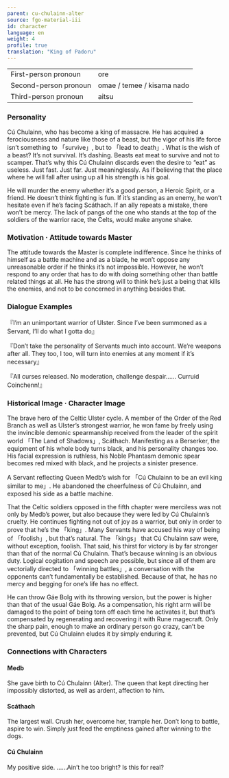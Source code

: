 ```yaml
---
parent: cu-chulainn-alter
source: fgo-material-iii
id: character
language: en
weight: 4
profile: true
translation: "King of Padoru"
---
```


<table>
  <tr><td>First-person pronoun</td><td>ore</td></tr>
  <tr><td>Second-person pronoun</td><td>omae / temee / kisama nado</td></tr>
  <tr><td>Third-person pronoun</td><td>aitsu</td></tr>
</table>

### Personality

Cú Chulainn, who has become a king of massacre.
He has acquired a ferociousness and nature like those of a beast, but the vigor of his life force isn’t something to 「survive」, but to 「lead to death」.
What is the wish of a beast? It’s not survival. It’s dashing. Beasts eat meat to survive and not to scamper. That’s why this Cú Chulainn discards even the desire to “eat” as useless.
Just fast. Just far. Just meaninglessly. As if believing that the place where he will fall after using up all his strength is his goal.

He will murder the enemy whether it’s a good person, a Heroic Spirit, or a friend.
He doesn’t think fighting is fun. If it’s standing as an enemy, he won’t hesitate even if he’s facing Scáthach.
If an ally repeats a mistake, there won’t be mercy.
The lack of pangs of the one who stands at the top of the soldiers of the warrior race, the Celts, would make anyone shake.

### Motivation · Attitude towards Master

The attitude towards the Master is complete indifference.
Since he thinks of himself as a battle machine and as a blade, he won’t oppose any unreasonable order if he thinks it’s not impossible.
However, he won’t respond to any order that has to do with doing something other than battle related things at all.
He has the strong will to think he’s just a being that kills the enemies, and not to be concerned in anything besides that.

### Dialogue Examples

『I’m an unimportant warrior of Ulster.
Since I’ve been summoned as a Servant, I’ll do what I gotta do』

『Don’t take the personality of Servants much into account. We’re weapons after all.
They too, I too, will turn into enemies at any moment if it’s necessary』

『All curses released. No moderation, challenge despair…… Curruid Coinchenn!』

### Historical Image · Character Image

The brave hero of the Celtic Ulster cycle.
A member of the Order of the Red Branch as well as Ulster’s strongest warrior, he won fame by freely using the invincible demonic spearmanship received from the leader of the spirit world 「The Land of Shadows」, Scáthach.
Manifesting as a Berserker, the equipment of his whole body turns black, and his personality changes too. His facial expression is ruthless, his Noble Phantasm demonic spear becomes red mixed with black, and he projects a sinister presence.

A Servant reflecting Queen Medb’s wish for 「Cú Chulainn to be an evil king similar to me」. He abandoned the cheerfulness of Cú Chulainn, and exposed his side as a battle machine.

That the Celtic soldiers opposed in the fifth chapter were merciless was not only by Medb’s power, but also because they were led by Cú Chulainn’s cruelty.
He continues fighting not out of joy as a warrior, but only in order to prove that he’s the 「king」.
Many Servants have accused his way of being of 「foolish」, but that’s natural. The 「kings」 that Cú Chulainn saw were, without exception, foolish.
That said, his thirst for victory is by far stronger than that of the normal Cú Chulainn. That’s because winning is an obvious duty.
Logical cogitation and speech are possible, but since all of them are vectorially directed to 「winning battles」, a conversation with the opponents can’t fundamentally be established. Because of that, he has no mercy and begging for one’s life has no effect.

He can throw Gáe Bolg with its throwing version, but the power is higher than that of the usual Gáe Bolg.
As a compensation, his right arm will be damaged to the point of being torn off each time he activates it, but that’s compensated by regenerating and recovering it with Rune magecraft.
Only the sharp pain, enough to make an ordinary person go crazy, can’t be prevented, but Cú Chulainn eludes it by simply enduring it.

### Connections with Characters

#### Medb

She gave birth to Cú Chulainn (Alter). The queen that kept directing her impossibly distorted, as well as ardent, affection to him.

#### Scáthach

The largest wall. Crush her, overcome her, trample her. Don’t long to battle, aspire to win. Simply just feed the emptiness gained after winning to the dogs.

#### Cú Chulainn

My positive side. ……Ain’t he too bright? Is this for real?
